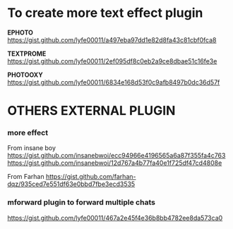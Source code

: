 # To create more text effect plugin 
**EPHOTO**
https://gist.github.com/lyfe00011/a497eba97dd1e82d8fa43c81cbf0fca8

**TEXTPROME**
https://gist.github.com/lyfe00011/2ef095df8c0eb2a9ce8dbae51c16fe3e

**PHOTOOXY**
https://gist.github.com/lyfe00011/6834e168d53f0c9afb8497b0dc36d57f

# OTHERS EXTERNAL PLUGIN

### more effect 
From insane boy
https://gist.github.com/insanebwoi/ecc94966e4196565a6a87f355fa4c763
https://gist.github.com/insanebwoi/12d767a4b77fa40e1f725df47cd4808e

From Farhan
https://gist.github.com/farhan-dqz/935ced7e551df63e0bbd7fbe3ecd3535

### mforward plugin to forward multiple chats
https://gist.github.com/lyfe00011/467a2e45f4e36b8bb4782ee8da573ca0